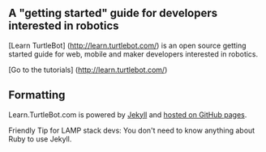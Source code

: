## A "getting started" guide for developers interested in robotics

[Learn TurtleBot] (http://learn.turtlebot.com/) is an open source getting started guide for web, mobile and maker developers interested in robotics.

[Go to the tutorials] (http://learn.turtlebot.com/)

## Formatting

Learn.TurtleBot.com is powered by [Jekyll](http://jekyllrb.com/) and [hosted on GitHub pages](https://pages.github.com/).

Friendly Tip for LAMP stack devs: You don't need to know anything about Ruby to use Jekyll.